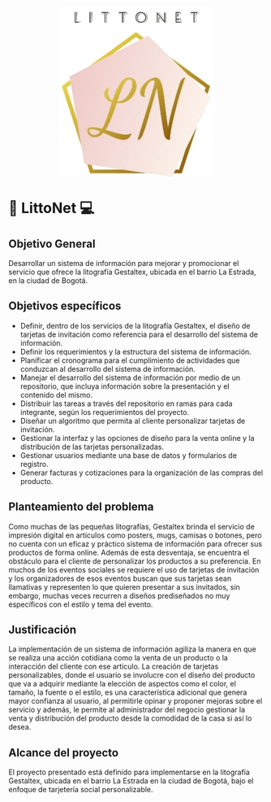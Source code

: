 <div align = "center">
  <img src="https://github.com/senaceet/proyecto-littonet/blob/master/Otros/logoimg.png">
</div>

# :art: LittoNet :computer:
## Objetivo General
Desarrollar un sistema de información para mejorar y promocionar el servicio que ofrece la litografía Gestaltex, ubicada en el barrio La Estrada, en la ciudad de Bogotá.
## Objetivos específicos
+ Definir, dentro de los servicios de la litografía Gestaltex, el diseño de tarjetas de invitación como referencia para el desarrollo del sistema de información. 
+ Definir los requerimientos y la estructura del sistema de información.
+ Planificar el cronograma para el cumplimiento de actividades que conduzcan al desarrollo del sistema de información.
+ Manejar el desarrollo del sistema de información por medio de un repositorio, que incluya información sobre la presentación y el contenido del mismo.
+ Distribuir las tareas a través del repositorio en ramas para cada integrante, según los requerimientos del proyecto.
+ Diseñar un algoritmo que permita al cliente personalizar tarjetas de invitación.
+ Gestionar la interfaz y las opciones de diseño para la venta online y la distribución de las tarjetas personalizadas.
+ Gestionar usuarios mediante una base de datos y formularios de registro.
+ Generar facturas y cotizaciones para la organización de las compras del producto.
## Planteamiento del problema
Como muchas de las pequeñas litografías, Gestaltex brinda el servicio de impresión digital en artículos como posters, mugs, camisas o botones, pero no cuenta con un eficaz y práctico sistema de información para ofrecer sus productos de forma online. Además de esta desventaja, se encuentra el obstáculo para el cliente de  personalizar los productos a su preferencia. En muchos de los eventos sociales se requiere el uso de tarjetas de invitación y los organizadores de esos eventos buscan que sus tarjetas sean llamativas y representen lo que quieren presentar a sus invitados, sin embargo, muchas veces recurren a diseños prediseñados no muy específicos con el estilo y tema del evento.
## Justificación
La implementación de un sistema de información agiliza la manera en que se realiza una acción cotidiana como la venta de un producto o la interacción del cliente con ese artículo. La creación de tarjetas personalizables, donde el usuario se involucre con el diseño del producto que va a adquirir mediante la elección de aspectos como el color, el tamaño, la fuente o el estilo, es una característica adicional que genera mayor confianza al usuario, al permitirle opinar y proponer mejoras sobre el servicio y además, le permite al administrador del negocio gestionar la venta y distribución del producto desde la comodidad de la casa si así lo desea.
## Alcance del proyecto
El proyecto presentado está definido para implementarse en la litografía Gestaltex, ubicada en el barrio La Estrada en la ciudad de Bogotá, bajo el enfoque de tarjetería social personalizable.
